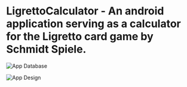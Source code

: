 # LigrettoCalculator - An android application serving as a calculator for the Ligretto card game by Schmidt Spiele.

![App Database](https://ibb.co/VpZSQb7)

![App Design](link-to-image)
